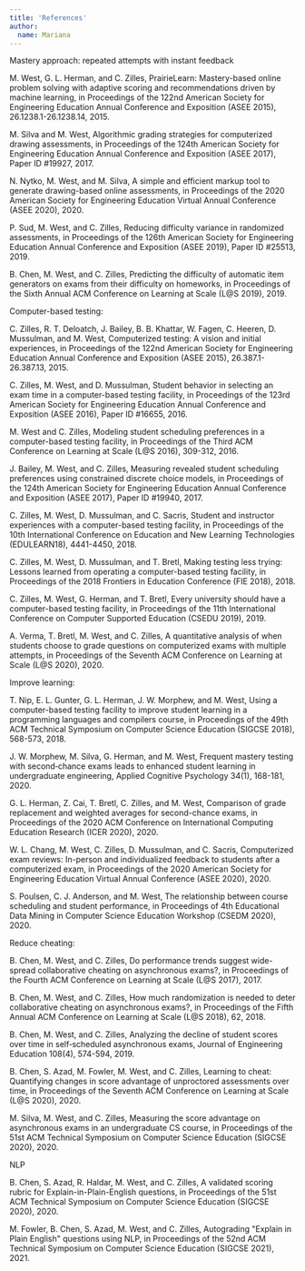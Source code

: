 ```yaml
---
title: 'References'
author:
  name: Mariana
---
```


Mastery approach: repeated attempts with instant feedback

M. West, G. L. Herman, and C. Zilles, PrairieLearn: Mastery-based online problem solving with adaptive scoring and recommendations driven by machine learning, in Proceedings of the 122nd American Society for Engineering Education Annual Conference and Exposition (ASEE 2015), 26.1238.1-26.1238.14, 2015.

M. Silva and M. West, Algorithmic grading strategies for computerized drawing assessments, in Proceedings of the 124th American Society for Engineering Education Annual Conference and Exposition (ASEE 2017), Paper ID #19927, 2017.

N. Nytko, M. West, and M. Silva, A simple and efficient markup tool to generate drawing-based online assessments, in Proceedings of the 2020 American Society for Engineering Education Virtual Annual Conference (ASEE 2020), 2020.



P. Sud, M. West, and C. Zilles, Reducing difficulty variance in randomized assessments, in Proceedings of the 126th American Society for Engineering Education Annual Conference and Exposition (ASEE 2019), Paper ID #25513, 2019.

B. Chen, M. West, and C. Zilles, Predicting the difficulty of automatic item generators on exams from their difficulty on homeworks, in Proceedings of the Sixth Annual ACM Conference on Learning at Scale (L@S 2019), 2019.


Computer-based testing:

C. Zilles, R. T. Deloatch, J. Bailey, B. B. Khattar, W. Fagen, C. Heeren, D. Mussulman, and M. West, Computerized testing: A vision and initial experiences, in Proceedings of the 122nd American Society for Engineering Education Annual Conference and Exposition (ASEE 2015), 26.387.1-26.387.13, 2015.

C. Zilles, M. West, and D. Mussulman, Student behavior in selecting an exam time in a computer-based testing facility, in Proceedings of the 123rd American Society for Engineering Education Annual Conference and Exposition (ASEE 2016), Paper ID #16655, 2016.

M. West and C. Zilles, Modeling student scheduling preferences in a computer-based testing facility, in Proceedings of the Third ACM Conference on Learning at Scale (L@S 2016), 309-312, 2016.

J. Bailey, M. West, and C. Zilles, Measuring revealed student scheduling preferences using constrained discrete choice models, in Proceedings of the 124th American Society for Engineering Education Annual Conference and Exposition (ASEE 2017), Paper ID #19940, 2017.

C. Zilles, M. West, D. Mussulman, and C. Sacris, Student and instructor experiences with a computer-based testing facility, in Proceedings of the 10th International Conference on Education and New Learning Technologies (EDULEARN18), 4441-4450, 2018.

C. Zilles, M. West, D. Mussulman, and T. Bretl, Making testing less trying: Lessons learned from operating a computer-based testing facility, in Proceedings of the 2018 Frontiers in Education Conference (FIE 2018), 2018.

C. Zilles, M. West, G. Herman, and T. Bretl, Every university should have a computer-based testing facility, in Proceedings of the 11th International Conference on Computer Supported Education (CSEDU 2019), 2019.

A. Verma, T. Bretl, M. West, and C. Zilles, A quantitative analysis of when students choose to grade questions on computerized exams with multiple attempts, in Proceedings of the Seventh ACM Conference on Learning at Scale (L@S 2020), 2020.



Improve learning:

T. Nip, E. L. Gunter, G. L. Herman, J. W. Morphew, and M. West, Using a computer-based testing facility to improve student learning in a programming languages and compilers course, in Proceedings of the 49th ACM Technical Symposium on Computer Science Education (SIGCSE 2018), 568-573, 2018.

J. W. Morphew, M. Silva, G. Herman, and M. West, Frequent mastery testing with second‐chance exams leads to enhanced student learning in undergraduate engineering, Applied Cognitive Psychology 34(1), 168-181, 2020.

G. L. Herman, Z. Cai, T. Bretl, C. Zilles, and M. West, Comparison of grade replacement and weighted averages for second-chance exams, in Proceedings of the 2020 ACM Conference on International Computing Education Research (ICER 2020), 2020.

W. L. Chang, M. West, C. Zilles, D. Mussulman, and C. Sacris, Computerized exam reviews: In-person and individualized feedback to students after a computerized exam, in Proceedings of the 2020 American Society for Engineering Education Virtual Annual Conference (ASEE 2020), 2020.

S. Poulsen, C. J. Anderson, and M. West, The relationship between course scheduling and student performance, in Proceedings of 4th Educational Data Mining in Computer Science Education Workshop (CSEDM 2020), 2020.



Reduce cheating:

B. Chen, M. West, and C. Zilles, Do performance trends suggest wide-spread collaborative cheating on asynchronous exams?, in Proceedings of the Fourth ACM Conference on Learning at Scale (L@S 2017), 2017.


B. Chen, M. West, and C. Zilles, How much randomization is needed to deter collaborative cheating on asynchronous exams?, in Proceedings of the Fifth Annual ACM Conference on Learning at Scale (L@S 2018), 62, 2018.

B. Chen, M. West, and C. Zilles, Analyzing the decline of student scores over time in self‐scheduled asynchronous exams, Journal of Engineering Education 108(4), 574-594, 2019.

B. Chen, S.  Azad, M. Fowler, M. West, and C. Zilles, Learning to cheat: Quantifying changes in score advantage of unproctored assessments over time, in Proceedings of the Seventh ACM Conference on Learning at Scale (L@S 2020), 2020.

M. Silva, M. West, and C. Zilles, Measuring the score advantage on asynchronous exams in an undergraduate CS course, in Proceedings of the 51st ACM Technical Symposium on Computer Science Education (SIGCSE 2020), 2020.



NLP

B. Chen, S. Azad, R. Haldar, M. West, and C. Zilles, A validated scoring rubric for Explain-in-Plain-English questions, in Proceedings of the 51st ACM Technical Symposium on Computer Science Education (SIGCSE 2020), 2020.

M. Fowler, B. Chen, S. Azad, M. West, and C. Zilles, Autograding "Explain in Plain English" questions using NLP, in Proceedings of the 52nd ACM Technical Symposium on Computer Science Education (SIGCSE 2021), 2021.
